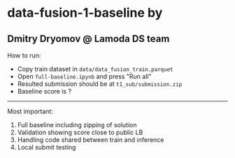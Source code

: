 # data-fusion-1-baseline by 
## Dmitry Dryomov @ Lamoda DS team
How to run:
* Copy train dataset in `data/data_fusion_train.parquet`
* Open `full-baseline.ipynb` and press "Run all"
* Resulted submission should be at `t1_sub/submission.zip`
* Baseline score is ?

----
Most important:
1. Full baseline including zipping of solution 
2. Validation showing score close to public LB
3. Handling code shared between train and inference
4. Local submit testing 
